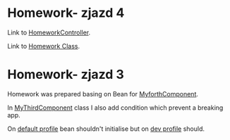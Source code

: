 # Homework- zjazd 4

Link to [HomeworkController](https://github.com/Russo-creation/java-homework/blob/master/src/main/java/com/example/demo/HomeworkController.java).

Link to [Homework Class](https://github.com/Russo-creation/java-homework/blob/master/src/main/java/com/example/demo/Homework.java).


# Homework- zjazd 3

Homework was prepared basing on Bean for [MyforthComponent](https://github.com/Russo-creation/java-homework/blob/3503bbbb843abe29e72db4426694931b1a97f3c4/src/main/java/com/example/demo/ComponentConfig.java#L12-L16). 

In [MyThirdComponent](https://github.com/Russo-creation/java-homework/blob/3503bbbb843abe29e72db4426694931b1a97f3c4/src/main/java/com/example/demo/MyThirdComponent.java#L11-L15) class I also add condition which prevent a breaking app.

On [default profile](https://github.com/Russo-creation/java-homework/blob/3503bbbb843abe29e72db4426694931b1a97f3c4/src/main/resources/application.yml#L4) bean shouldn't initialise but on [dev profile](https://github.com/Russo-creation/java-homework/blob/3503bbbb843abe29e72db4426694931b1a97f3c4/src/main/resources/application.yml#L15) should.